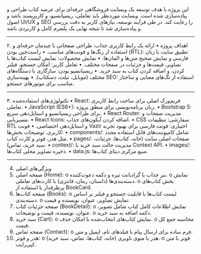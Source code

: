 این پروژه با هدف توسعه یک وبسایت فروشگاهی حرفه‌ای برای عرضه کتاب طراحی و پیاده‌سازی شده است. وبسایت موردنظر باید تعاملی، ریسپانسیو، و کاربرپسند باشد و اصول UI/UX و SEO را رعایت کند. در طی فرآیند توسعه، نیازهای کاربر به دقت بررسی و پیاده‌سازی شد تا نتیجه نهایی یک پلتفرم کامل و کاربردی باشد.
________________________________________
۲. اهداف پروژه
•	ارائه یک رابط کاربری جذاب: طراحی صفحاتی با چیدمان حرفه‌ای و استفاده از رنگ‌ها و فونت‌های مناسب.
•	راست‌چین بودن (RTL): تطبیق سایت با زبان فارسی و نمایش صحیح متن‌ها و المان‌ها.
•	نمایش محصولات: نمایش لیست کتاب‌ها با تصاویر، قیمت‌ها و جزئیات در صفحات مختلف.
•	تعامل کاربر: امکان جستجو، فیلتر کردن، و اضافه کردن کتاب به سبد خرید.
•	ریسپانسیو بودن: سازگاری با دستگاه‌های مختلف (موبایل، تبلت، دسکتاپ).
•	بهینه‌سازی SEO: استفاده از تگ‌های معنایی و ساختار مناسب برای موتورهای جستجو.
________________________________________
۳. تکنولوژی‌های استفاده‌شده
•	React: فریم‌ورک اصلی برای ساخت رابط کاربری تعاملی.
•	JavaScript (ES6+): زبان برنامه‌نویسی برای منطق پروژه.
•	Bootstrap 5: برای طراحی ریسپانسیو و استایل‌دهی سریع.
•	React Router: مدیریت صفحات و مسیریابی.
•	React Icons: اضافه کردن آیکون‌های جذاب.
•	CSS سفارشی: تنظیمات RTL و استایل‌دهی اختصاصی.
•	فونت Vazir اختیاری: فونت فارسی برای بهبود تجربه کاربری.
توضیحات بخش‌ها:
•	components/: شامل کامپوننت‌های قابل استفاده مجدد مثل هدر، فوتر و کارت کتاب.
•	pages/: صفحات اصلی سایت (خانه، کتاب‌ها، جزئیات، سبد خرید، تماس).
•	context/: مدیریت حالت سبد خرید با Context API.
•	images/: ذخیره تصاویر محلی کتاب‌ها.
•	data.js: منبع مرکزی دیتای کتاب‌ها.
________________________________________
4. ویژگی‌های اصلی
1.	صفحه اصلی (Home): 
o	بنر جذاب با گرادیانت تیره و دکمه دعوت‌کننده.
o	نمایش دسته‌بندی‌ها (داستان، رمان، فانتزی) با کارت‌های تعاملی.
o	بخش کتاب‌های پرطرفدار با استفاده از BookCard.
2.	صفحه کتاب‌ها (Books): 
o	لیست کتاب‌ها با قابلیت جستجو و فیلتر بر اساس دسته‌بندی.
o	نمایش تصاویر، عنوان، نویسنده و قیمت.
3.	صفحه جزئیات کتاب (BookDetail): 
o	نمایش اطلاعات کامل کتاب شامل تصویر، عنوان، نویسنده، قیمت و توضیحات.
o	دکمه اضافه به سبد خرید.
4.	سبد خرید (Cart): 
o	نمایش کتاب‌های انتخاب‌شده با امکان حذف.
o	محاسبه جمع کل قیمت.
5.	صفحه تماس (Contact): 
o	فرم ساده برای ارسال پیام با فیلدهای نام، ایمیل و متن.
6.	هدر و فوتر: 
o	هدر با منوی ناوبری (خانه، کتاب‌ها، تماس، سبد خرید).
o	فوتر با متن کپی‌رایت.


